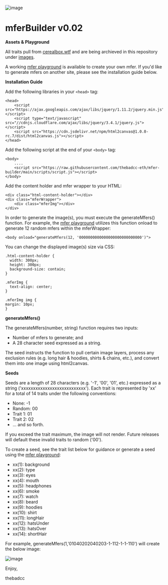 ![image](https://github.com/thebadcc-eth/mfer-builder/blob/main/images/mferBanner.PNG?raw=true)

# mferBuilder v0.02

**Assets & Playground**

All traits pull from [cerealbox.wtf](https://www.cerealbox.wtf/traits) and are being archieved in this repository under [images](https://github.com/thebadcc-eth/mfer-builder/tree/main/images).

A working [mfer playground](https://thebadcc-eth.github.io/mfer-builder/) is available to create your own mfer. If you'd like to generate mfers on another site, please see the installation guide below.

**Installation Guide**

Add the following libraries in your `<head>` tag:

```
<head>
    <script src="https://ajax.googleapis.com/ajax/libs/jquery/1.11.2/jquery.min.js"></script>
    <script type="text/javascript" src="//cdnjs.cloudflare.com/ajax/libs/jquery/3.4.1/jquery.js"></script>
    <script src="https://cdn.jsdelivr.net/npm/html2canvas@1.0.0-rc.7/dist/html2canvas.js"></script>
</head>
```

Add the following script  at the end of your `<body>` tag:

```
<body>
    ....
    <script src="https://raw.githubusercontent.com/thebadcc-eth/mfer-builder/main/scripts/script.js"></script>
</body>
```

Add the content holder and mfer wrapper to your HTML:

```
<div class="html-content-holder"></div>
<div class="mferWrapper">
    <div class="mferImg"></div>
</div>
```

In order to generate the image(s), you must execute the generateMfers() function. For example, the [mfer playground](https://thebadcc-eth.github.io/mfer-builder/) utilizes this function onload to generate 12 random mfers within the mferWrapper:
```
<body onload="generateMfers(12, '0000000000000000000000000000')">
```

You can change the displayed image(s) size via CSS:
```
.html-content-holder {
  width: 300px;
  height: 300px;
  background-size: contain; 
}

.mferImg {
  text-align: center;
}

.mferImg img {
margin: 10px;
}
```

**generateMfers()**    
 
The generateMfers(number, string) function requires two inputs:
* Number of mfers to generate; and 
* A 28 character seed expressed as a string.

The seed instructs the function to pull certain image layers, process any exclusion rules (e.g. long hair & hoodies, shirts & chains, etc.), and convert them into one image using html2canvas.
    
**Seeds**

Seeds are a length of 28 characters (e.g. '-1', '00', '01', etc.) expressed as a string ('xxxxxxxxxxxxxxxxxxxxxxxxxxx'). Each trait is represented by 'xx' for a total of 14 traits under the following conventions:
* None: -1
* Random: 00
* Trait 1: 01
* Trait 2: 02
* ... and so forth.

If you exceed the trait maximum, the image will not render. Future releases will default these invalid traits to random ('00').

To create a seed, see the trait list below for guidance or generate a seed using the [mfer playground](https://thebadcc-eth.github.io/mfer-builder/):
* xx(1): background
* xx(2): type    
* xx(3): eyes
* xx(4): mouth  
* xx(5): headphones
* xx(6): smoke  
* xx(7): watch
* xx(8): beard    
* xx(9): hoodies
* xx(10): shirt  
* xx(11): longHair
* xx(12): hatsUnder  
* xx(13): hatsOver
* xx(14): shortHair 
   
For example, generateMfers(1,'01040202040203-1-112-1-1-110') will create the below image:

![image](https://github.com/thebadcc-eth/mfer-builder/blob/main/images/exampleMfer.png?raw=true)

Enjoy,
    
thebadcc
 
